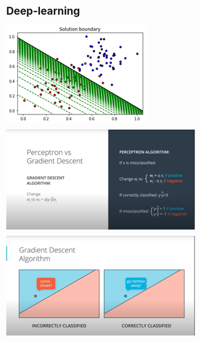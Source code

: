 # Deep-learning


![alt text](images/arriving_at_solution_boundry.png)


![alt text](images/perceptron_vs_gradient_descent.png)

![alt text](images/weight_updation_in_gradient_descent.png)
